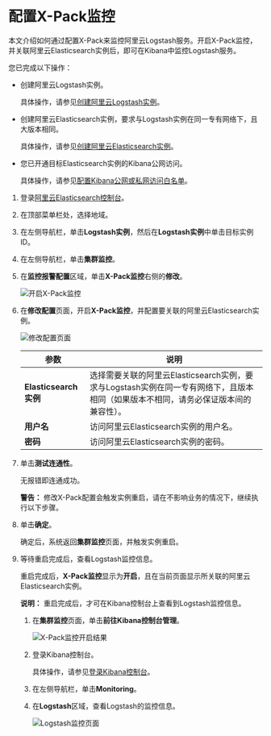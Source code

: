 # 配置X-Pack监控

本文介绍如何通过配置X-Pack来监控阿里云Logstash服务。开启X-Pack监控，并关联阿里云Elasticsearch实例后，即可在Kibana中监控Logstash服务。

您已完成以下操作：

-   创建阿里云Logstash实例。

    具体操作，请参见[创建阿里云Logstash实例](/intl.zh-CN/Logstash/快速入门/步骤一：创建实例/创建阿里云Logstash实例.md)。

-   创建阿里云Elasticsearch实例，要求与Logstash实例在同一专有网络下，且大版本相同。

    具体操作，请参见[创建阿里云Elasticsearch实例](/intl.zh-CN/Elasticsearch/管理实例/创建阿里云Elasticsearch实例.md)。

-   您已开通目标Elasticsearch实例的Kibana公网访问。

    具体操作，请参见[配置Kibana公网或私网访问白名单](/intl.zh-CN/Elasticsearch/可视化控制/Kibana/配置Kibana公网或私网访问白名单.md)。


1.  登录[阿里云Elasticsearch控制台](https://elasticsearch.console.aliyun.com/#/home)。

2.  在顶部菜单栏处，选择地域。

3.  在左侧导航栏，单击**Logstash实例**，然后在**Logstash实例**中单击目标实例ID。

4.  在左侧导航栏，单击**集群监控**。

5.  在**监控报警配置**区域，单击**X-Pack监控**右侧的**修改**。

    ![开启X-Pack监控](https://static-aliyun-doc.oss-accelerate.aliyuncs.com/assets/img/zh-CN/2629919951/p67546.png)

6.  在**修改配置**页面，开启**X-Pack监控**，并配置要关联的阿里云Elasticsearch实例。

    ![修改配置页面](https://static-aliyun-doc.oss-accelerate.aliyuncs.com/assets/img/zh-CN/2629919951/p67560.png)

    |参数|说明|
    |--|--|
    |**Elasticsearch实例**|选择需要关联的阿里云Elasticsearch实例，要求与Logstash实例在同一专有网络下，且版本相同（如果版本不相同，请务必保证版本间的兼容性）。|
    |**用户名**|访问阿里云Elasticsearch实例的用户名。|
    |**密码**|访问阿里云Elasticsearch实例的密码。|

7.  单击**测试连通性**。

    无报错即连通成功。

    **警告：** 修改X-Pack配置会触发实例重启，请在不影响业务的情况下，继续执行以下步骤。

8.  单击**确定**。

    确定后，系统返回**集群监控**页面，并触发实例重启。

9.  等待重启完成后，查看Logstash监控信息。

    重启完成后，**X-Pack监控**显示为**开启**，且在当前页面显示所关联的阿里云Elasticsearch实例。

    **说明：** 重启完成后，才可在Kibana控制台上查看到Logstash监控信息。

    1.  在**集群监控**页面，单击**前往Kibana控制台管理**。

        ![X-Pack监控开启结果](https://static-aliyun-doc.oss-accelerate.aliyuncs.com/assets/img/zh-CN/2629919951/p67571.png)

    2.  登录Kibana控制台。

        具体操作，请参见[登录Kibana控制台](/intl.zh-CN/Elasticsearch/可视化控制/Kibana/登录Kibana控制台.md)。

    3.  在左侧导航栏，单击**Monitoring**。

    4.  在**Logstash**区域，查看Logstash的监控信息。

        ![Logstash监控页面](https://static-aliyun-doc.oss-accelerate.aliyuncs.com/assets/img/zh-CN/2629919951/p67575.png)


